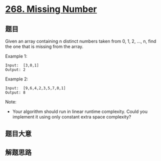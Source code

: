 # [268. Missing Number](https://leetcode.com/problems/missing-number/)

## 题目

Given an array containing n distinct numbers taken from 0, 1, 2, ..., n, find the one that is missing from the array.

Example 1: 

```
Input:  [3,0,1]
Output: 2
```

Example 2: 

```
Input:  [9,6,4,2,3,5,7,0,1]
Output: 8
```

Note:
* Your algorithm should run in linear runtime complexity. Could you implement it using only constant extra space complexity?

## 题目大意


## 解题思路

